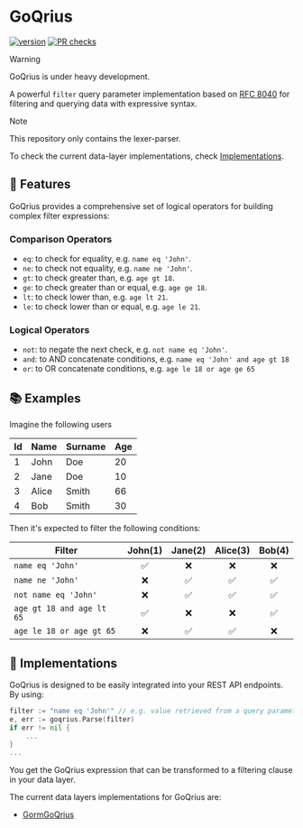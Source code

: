 # GoQrius

[![version](https://img.shields.io/github/v/release/golaxo/goqrius)](https://img.shields.io/github/v/release/golaxo/goqrius)
[![PR checks](https://github.com/golaxo/goqrius/actions/workflows/pr-checks.yml/badge.svg)](https://github.com/golaxo/goqrius/actions/workflows/pr-checks.yml)

> [!WARNING]
> GoQrius is under heavy development.

A powerful `filter` query parameter implementation based on [RFC 8040][rfc8040] for filtering and querying data with expressive syntax.

> [!NOTE]  
> This repository only contains the lexer-parser.
>
> To check the current data-layer implementations, check [Implementations](#-implementation).

## 🚀 Features

GoQrius provides a comprehensive set of logical operators for building complex filter expressions:

### Comparison Operators

- `eq`: to check for equality, e.g. `name eq 'John'`.
- `ne`: to check not equality, e.g. `name ne 'John'`.
- `gt`: to check greater than, e.g. `age gt 18`.
- `ge`: to check greater than or equal, e.g. `age ge 18`.
- `lt`: to check lower than, e.g. `age lt 21`.
- `le`: to check lower than or equal, e.g. `age le 21`.

### Logical Operators

- `not`: to negate the next check, e.g. `not name eq 'John'`.
- `and`: to AND concatenate conditions, e.g. `name eq 'John' and age gt 18`
- `or`: to OR concatenate conditions, e.g. `age le 18 or age ge 65`

## 📚 Examples

Imagine the following users

| Id | Name   | Surname | Age  |
|----|--------|---------|------|
| 1  | John   | Doe     | 20   |
| 2  | Jane   | Doe     | 10   |
| 3  | Alice  | Smith   | 66   |
| 4  | Bob    | Smith   | 30   |

Then it's expected to filter the following conditions:

| Filter                    | John(1) | Jane(2) | Alice(3) | Bob(4) |
|---------------------------|:-------:|:-------:|:--------:|:------:|
| `name eq 'John'`          |    ✅    |    ❌    |    ❌     |   ❌    |
| `name ne 'John'`          |    ❌    |    ✅    |    ✅     |   ✅    |
| `not name eq 'John'`      |    ❌    |    ✅    |    ✅     |   ✅    |
| `age gt 18 and age lt 65` |    ✅    |    ❌    |    ❌     |   ✅    |
| `age le 18 or age gt 65`  |    ❌    |    ✅    |    ✅     |   ❌    |

## 🔧 Implementations

GoQrius is designed to be easily integrated into your REST API endpoints.
By using:

```go
filter := "name eq 'John'" // e.g. value retrieved from a query parameter. 
e, err := goqrius.Parse(filter)
if err != nil {
	...
}
...
```

You get the GoQrius expression that can be transformed to a filtering clause in your data layer.

The current data layers implementations for GoQrius are:

- [GormGoQrius](https://github.com/golaxo/gormgoqrius)

[rfc8040]: https://www.rfc-editor.org/rfc/rfc8040.html#section-4.8.4
